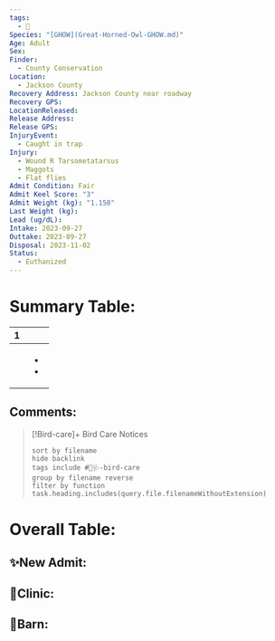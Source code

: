 ```yaml
---
tags:
  - 🦅
Species: "[GHOW](Great-Horned-Owl-GHOW.md)"
Age: Adult
Sex: 
Finder:
  - County Conservation
Location:
  - Jackson County
Recovery Address: Jackson County near roadway
Recovery GPS: 
LocationReleased: 
Release Address: 
Release GPS: 
InjuryEvent:
  - Caught in trap
Injury:
  - Wound R Tarsometatarsus
  - Maggots
  - Flat flies
Admit Condition: Fair
Admit Keel Score: "3"
Admit Weight (kg): "1.150"
Last Weight (kg): 
Lead (ug/dL): 
Intake: 2023-09-27
Outtake: 2023-09-27
Disposal: 2023-11-02
Status:
  - Euthanized
---
```


# Summary Table:

<div><table class="dataview table-view-table"><thead class="table-view-thead"><tr class="table-view-tr-header"><th class="table-view-th"><span></span><span class="dataview small-text">1</span></th><th class="table-view-th"><span></span></th></tr></thead><tbody class="table-view-tbody"><tr><td><span></span></td><td><ul class="dataview dataview-ul dataview-result-list-ul"><li class="dataview-result-list-li"><span></span></li><li class="dataview-result-list-li"><span></span></li></ul></td></tr></tbody></table></div>

## Comments:

> [!Bird-care]+ Bird Care Notices
>   ```tasks 
>   sort by filename
>   hide backlink
>   tags include #🦅🩺-bird-care 
>   group by filename reverse
>   filter by function task.heading.includes(query.file.filenameWithoutExtension)
>   ```

# Overall Table:

## ✨New Admit:



## 🏥Clinic:



## 🏡Barn:


